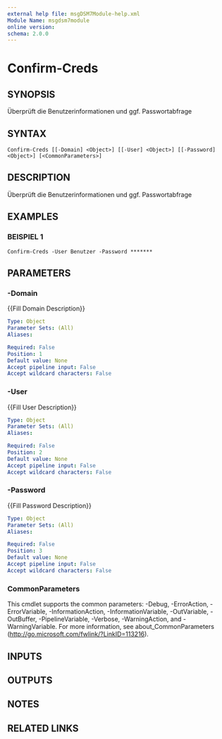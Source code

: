 ```yaml
---
external help file: msgDSM7Module-help.xml
Module Name: msgdsm7module
online version:
schema: 2.0.0
---
```


# Confirm-Creds

## SYNOPSIS
Überprüft die Benutzerinformationen und ggf.
Passwortabfrage

## SYNTAX

```
Confirm-Creds [[-Domain] <Object>] [[-User] <Object>] [[-Password] <Object>] [<CommonParameters>]
```

## DESCRIPTION
Überprüft die Benutzerinformationen und ggf.
Passwortabfrage

## EXAMPLES

### BEISPIEL 1
```
Confirm-Creds -User Benutzer -Password *******
```

## PARAMETERS

### -Domain
{{Fill Domain Description}}

```yaml
Type: Object
Parameter Sets: (All)
Aliases:

Required: False
Position: 1
Default value: None
Accept pipeline input: False
Accept wildcard characters: False
```

### -User
{{Fill User Description}}

```yaml
Type: Object
Parameter Sets: (All)
Aliases:

Required: False
Position: 2
Default value: None
Accept pipeline input: False
Accept wildcard characters: False
```

### -Password
{{Fill Password Description}}

```yaml
Type: Object
Parameter Sets: (All)
Aliases:

Required: False
Position: 3
Default value: None
Accept pipeline input: False
Accept wildcard characters: False
```

### CommonParameters
This cmdlet supports the common parameters: -Debug, -ErrorAction, -ErrorVariable, -InformationAction, -InformationVariable, -OutVariable, -OutBuffer, -PipelineVariable, -Verbose, -WarningAction, and -WarningVariable.
For more information, see about_CommonParameters (http://go.microsoft.com/fwlink/?LinkID=113216).

## INPUTS

## OUTPUTS

## NOTES

## RELATED LINKS
